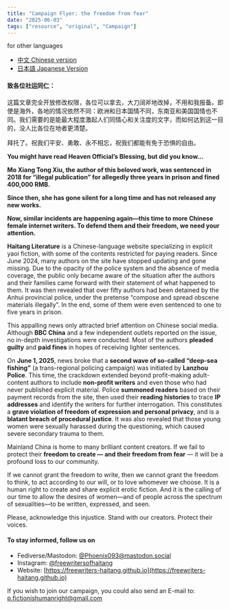 ```yaml
---
title: "Campaign Flyer: the freedom from fear" 
date: "2025-06-03"
tags: ["resource", "original", "Campaign"] 
---
```


for other languages

- [中文 Chinese version](https://freewriters-haitang.github.io/posts/000010-flyer/)
- [日本語 Japanese Version](https://freewriters-haitang.github.io/japanese/posts/000010-flyer/)

#### 致各位社运同仁：

这篇文章完全开放修改权限，各位可以拿去，大刀阔斧地改掉，不用和我报备。即使是海外，各地的情况依然不同：欧洲和日本国情不同，东南亚和美国国情也不同。我们需要的是能最大程度激起人们同情心和关注度的文字，而如何达到这一目的，没人比各位在地者更清楚。

拜托了。祝我们平安、勇敢、永不相忘，祝我们都能有免于恐惧的自由。

**You might have read Heaven Official’s Blessing, but did you know...**

**Mo Xiang Tong Xiu, the author of this beloved work, was sentenced in 2018 for “illegal publication” for allegedly three years in prison and fined 400,000 RMB.**

**Since then, she has gone silent for a long time and has not released any new works.**

**Now, similar incidents are happening again—this time to more Chinese female internet writers. To defend them and their freedom, we need your attention.**

**Haitang Literature** is a Chinese-language website specializing in explicit yaoi fiction, with some of the contents restricted for paying readers. Since June 2024, many authors on the site have stopped updating and gone missing. Due to the opacity of the police system and the absence of media coverage, the public only became aware of the situation after the authors and their families came forward with their statement of what happened to them. It was then revealed that over fifty authors had been detained by the Anhui provincial police, under the pretense “compose and spread obscene materials illegally”. In the end, some of them were even sentenced to one to five years in prison.

This appalling news only attracted brief attention on Chinese social media. Although **BBC China** and a few independent outlets reported on the issue, no in-depth investigations were conducted. Most of the authors **pleaded guilty** and **paid fines** in hopes of receiving lighter sentences.

On **June 1, 2025**, news broke that a **second wave of so-called “deep-sea fishing”** (a trans-regional policing campaign) was initiated by **Lanzhou Police**. This time, the crackdown extended beyond profit-making adult-content authors to include **non-profit writers** and even those who had never published explicit material. Police **summoned readers** based on their payment records from the site, then used their **reading histories** to trace **IP addresses** and identify the writers for further interrogation. This constitutes a **grave violation of freedom of expression and personal privacy**, and is a **blatant breach of procedural justice**. It was also revealed that those young women were sexually harassed during the questioning, which caused severe secondary trauma to them. 

Mainland China is home to many brilliant content creators. If we fail to protect their **freedom to create — and their freedom from fear** — it will be a profound loss to our community.

If we cannot grant the freedom to write, then we cannot grant the freedom to think, to act according to our will, or to love whomever we choose. It is a human right to create and share explicit erotic fiction. And it is the calling of our time to allow the desires of women—and of people across the spectrum of sexualities—to be written, expressed, and seen.

Please, acknowledge this injustice. Stand with our creators. Protect their voices.

#### To stay informed, follow us on 

- Fediverse/Mastodon: [@Phoenix093@mastodon.social](https://mastodon.social/@Phoenix093)
- Instagram: [@freewritersofhaitang](https://www.instagram.com/freewritersofhaitang/)
- Website: [https://freewriters-haitang.github.io](https://freewriters-haitang.github.io)

If you wish to join our campaign, you could also send an E-mail to: [p.fictionishumanright@gmail.com](mailto:p.fictionishumanright@gmail.com)
